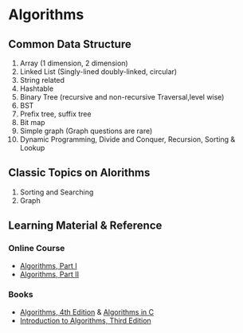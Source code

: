 Algorithms
================

## Common Data Structure
1. Array (1 dimension, 2 dimension)
2. Linked List (Singly-lined doubly-linked, circular)
3. String related
4. Hashtable
5. Binary Tree (recursive and non-recursive Traversal,level wise)
6. BST
7. Prefix tree, suffix tree
8. Bit map
9. Simple graph (Graph questions are rare)
10. Dynamic Programming, Divide and Conquer, Recursion, Sorting & Lookup

## Classic Topics on Alorithms
1. Sorting and Searching
2. Graph

## Learning Material & Reference
### Online Course 
- [Algorithms, Part I](https://www.coursera.org/learn/introduction-to-algorithms)
- [Algorithms, Part II](https://www.coursera.org/learn/java-data-structures-algorithms-2)

### Books
- [Algorithms, 4th Edition](http://algs4.cs.princeton.edu/home/) & [Algorithms in C](http://www.cs.princeton.edu/~rs/)
- [Introduction to Algorithms, Third Edition](https://mitpress.mit.edu/books/introduction-algorithms)



